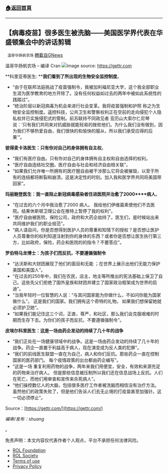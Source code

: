 ###  [:house:返回首頁](https://github.com/ourhimalayas/txt)
---


## 【病毒疫苗】很多医生被洗脑——美国医学界代表在华盛顿集会中的讲话剪辑
` 温哥华扬帆农场` [轉載自GNews](https://gnews.org/zh-hans/1916954/)

温哥华扬帆农场 – 编译 Cran
![](https://assets.gnews.org/wp-content/uploads/2022/01/20220125Jan25_22_doctors_speach.png)Image source: https://gettr.com


**科里亚蒂医生: ****我们看到了所出现的生物安全监控制度**。

- “由于在联邦法庭挑战了疫苗强制令，我被加利福尼亚大学，这个我全部职业生涯为医学教育的地方开除了。没有任何权益如过去的两年中被如此系统性的践踏过”。
- “统治阶层以新冠病毒为机会来进行社会变革。我将疫苗强制和护照 称之为生物安全监控制度。遥控科技，公共卫生和警察权利正在空前的走向侵犯个人隐私权并已实施侵犯式的管制。前苏联持不同政见者 亚历山大索尔仁尼琴说：‘只有我们共同来对抗威胁就能轻易的挫败他们。为什么我们没有做到，因为我们不够热爱自由，我们很快的和愉快的服从，所以我们承受应得的后果’”。


**彼得麦卡洛医生：只有你对自己的身体拥有自主权**。

- “我们有医疗自由。只有你对自己的身体拥有自主权和自由选择的权利。
- “医疗自由连结社交圈。医疗自由与社会和经济自由相关联”。
- “如果我们允许唯一所拥有的医疗圈自由被干涉那么它将会被摧毁，以至于所有的连结都将断裂和崩溃。这是决定性的时刻。加入我和医学界共同将美国带回家”。


**玛丽鲍登医生：我一直阻止新冠病毒感染者住进医院并治愈了2000****病人**。

- “在过去的六个月中我治愈了2000 病人。 我给他们伊维菌素使他们不去医院。结果休斯顿卫理公会在推特上暂停了我的权利”。
- “医疗自由被医院，保险公司，政府和大药企劫持了。医生们，是时候站出来共同维护我们的职业规范”。
- “病人请自问，你是否想得到医护人员的尊重和知情下的授权？是否想让医护人员尊重你的权利知道注射到你的身体的东西？或者你是否想让医生执行第三方，比如政府，保险，药企和医院的的指令？不要答应”。


**罗伯特马龙博士：为孩子们而反抗，不要遵循强制令**

- “达沃斯和大财团展现了他们的面目和无能 ；在世界上展示出他们无能力保护美国和美国人”。
- “在过去的250年中，我们在农民，店主，地主等所推出的宪法基础上保卫了自己。这些先父们拒绝了国外皇族和财团并建立了国家政治框架成为世界的启迪”。
- “当我年轻时一位智慧的人说：“与其问国家能为你做什么，不如问你能为国家做什么”。 这是我们的国家。我们拥有这个奇特的礼物。 如果我们想保留她就必须护卫她“。
- “如果我们能记住这三个词，正直，尊严，和社区，那么我们会克服艰难的时期而生存下去。为你们的孩子而反抗，不要遵循强制令”。


**皮埃尔科里医生：这是一场由药企发动的持续了几十年的战争**

- “我们正处在一场健康领域中的战争。这是一场由药企发动的持续了几十年的战争。药企一直置于利益高于病人，现在演变成为反人类的犯罪”。
- “我们的前线医生联盟一直在为自己，病人和你们反抗。那些药企一直在控制国家的医药部门。 每个疫情政策的出台都由药企编写”。
- “这是一场 重复利用药物的战争，两年来我们用便宜，安全，有效和来源充足的药物来治疗病人。 但是那些信息被压制所以我们还在信息战场上反抗。人们在死亡，而他们用审查和宣传来杀死病人”。
- “他们操控数亿人的大脑，包括很多医疗工作者被洗脑而相信没有治疗方法。虽然他们的政策失败了，但是他们告诉人们去无止境的打疫苗甚至加强针。这一切必须停止”。


Source：[https://gettr.com/](https://gettr.com/)

*编审/发布：shuang*



。

 

免责声明：本文内容仅代表作者个人观点，平台不承担任何法律风险。

- [ROL Foundation](https://rolfoundation.org/)
- [ROL Society](https://rolsociety.org/)
- [Terms of use](https://gnews.org/terms-of-use-3/)
- [Privacy Policy](https://gnews.org/privacy-policy/)

